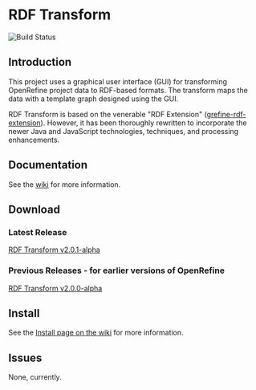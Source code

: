 # RDF Transform #

![Build Status](https://github.com/AtesComp/rdf-transform/workflows/Java%20CI%20with%20Maven/badge.svg)

## Introduction ##

This project uses a graphical user interface (GUI) for transforming OpenRefine project data to RDF-based formats. The transform maps the data with a template graph designed using the GUI.

RDF Transform is based on the venerable "RDF Extension" ([grefine-rdf-extension](https://github.com/stkenny/grefine-rdf-extension)). However, it has been thoroughly rewritten to incorporate the newer Java and JavaScript technologies, techniques, and processing enhancements.

## Documentation ##

See the [wiki](https://github.com/AtesComp/rdf-transform/wiki) for more information.

## Download ##

### Latest Release ###

[RDF Transform v2.0.1-alpha](https://github.com/AtesComp/rdf-transform/releases/download/v2.0.1-alpha/rdf-transform-2.0.1.zip)

### Previous Releases - for earlier versions of OpenRefine ###

[RDF Transform v2.0.0-alpha](https://github.com/AtesComp/rdf-transform/releases/download/v2.0.0-alpha/rdf-transform-2.0.0.zip)

## Install ##

See the [Install page on the wiki](https://github.com/AtesComp/rdf-transform/wiki/Install) for more information.

## Issues ##

None, currently.
